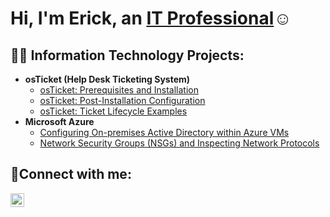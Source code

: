 <h1>Hi, I'm Erick, an <a href="https://linkedin.com/in/erick-nguyen-210036341">IT Professional</a>☺</h1>

<h2>👨‍💻 Information Technology Projects:</h2>

- <b>osTicket (Help Desk Ticketing System)</b>
  - [osTicket: Prerequisites and Installation](https://github.com/ericknguyen413/osticket-prereqs)
  - [osTicket: Post-Installation Configuration](https://github.com/ericknguyen413/post-install-config)
  - [osTicket: Ticket Lifecycle Examples](https://github.com/ericknguyen413/ticket-lifecycle)
- <b>Microsoft Azure</b>
  - [Configuring On-premises Active Directory within Azure VMs](https://github.com/ericknguyen413/configure-ad)
  - [Network Security Groups (NSGs) and Inspecting Network Protocols](https://github.com/ericknguyen413/azure-network-protocols)

<h2>🤳Connect with me:</h2>

[<img align="left" alt="Erick | LinkedIn" width="22px" src="https://cdn.jsdelivr.net/npm/simple-icons@v3/icons/linkedin.svg" />][linkedin]

[linkedin]: https://linkedin.com/in/erick-nguyen-210036341
